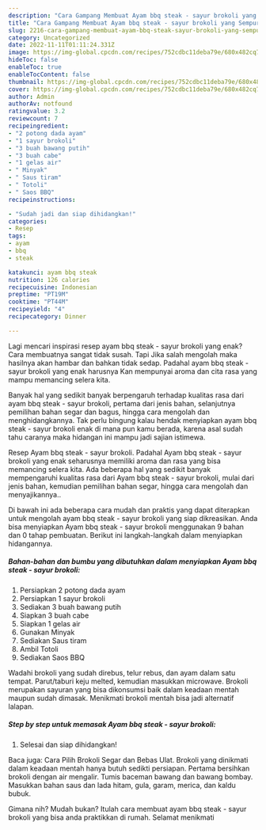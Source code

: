 ```yaml
---
description: "Cara Gampang Membuat Ayam bbq steak - sayur brokoli yang Sempurna, Buat Buka Puasa Bikin Ngiler"
title: "Cara Gampang Membuat Ayam bbq steak - sayur brokoli yang Sempurna, Buat Buka Puasa Bikin Ngiler"
slug: 2216-cara-gampang-membuat-ayam-bbq-steak-sayur-brokoli-yang-sempurna-buat-buka-puasa-bikin-ngiler
category: Uncategorized
date: 2022-11-11T01:11:24.331Z
image: https://img-global.cpcdn.com/recipes/752cdbc11deba79e/680x482cq70/ayam-bbq-steak-sayur-brokoli-foto-resep-utama.jpg
hideToc: false
enableToc: true
enableTocContent: false
thumbnail: https://img-global.cpcdn.com/recipes/752cdbc11deba79e/680x482cq70/ayam-bbq-steak-sayur-brokoli-foto-resep-utama.jpg
cover: https://img-global.cpcdn.com/recipes/752cdbc11deba79e/680x482cq70/ayam-bbq-steak-sayur-brokoli-foto-resep-utama.jpg
author: Admin
authorAv: notfound
ratingvalue: 3.2
reviewcount: 7
recipeingredient:
- "2 potong dada ayam"
- "1 sayur brokoli"
- "3 buah bawang putih"
- "3 buah cabe"
- "1 gelas air"
- " Minyak"
- " Saus tiram"
- " Totoli"
- " Saos BBQ"
recipeinstructions:

- "Sudah jadi dan siap dihidangkan!"
categories:
- Resep
tags:
- ayam
- bbq
- steak

katakunci: ayam bbq steak 
nutrition: 126 calories
recipecuisine: Indonesian
preptime: "PT19M"
cooktime: "PT44M"
recipeyield: "4"
recipecategory: Dinner

---
```



Lagi mencari inspirasi resep ayam bbq steak - sayur brokoli yang enak? Cara membuatnya sangat tidak susah. Tapi Jika salah mengolah maka hasilnya akan hambar dan bahkan tidak sedap. Padahal ayam bbq steak - sayur brokoli yang enak harusnya Kan mempunyai aroma dan cita rasa yang mampu memancing selera kita.


Banyak hal yang sedikit banyak berpengaruh terhadap kualitas rasa dari ayam bbq steak - sayur brokoli, pertama dari jenis bahan, selanjutnya pemilihan bahan segar dan bagus, hingga cara mengolah dan menghidangkannya. Tak perlu bingung kalau hendak menyiapkan ayam bbq steak - sayur brokoli enak di mana pun kamu berada, karena asal sudah tahu caranya maka hidangan ini mampu jadi sajian istimewa.

Resep Ayam bbq steak - sayur brokoli. Padahal Ayam bbq steak - sayur brokoli yang enak seharusnya memiliki aroma dan rasa yang bisa memancing selera kita. Ada beberapa hal yang sedikit banyak mempengaruhi kualitas rasa dari Ayam bbq steak - sayur brokoli, mulai dari jenis bahan, kemudian pemilihan bahan segar, hingga cara mengolah dan menyajikannya..


Di bawah ini ada beberapa cara mudah dan praktis yang dapat diterapkan untuk mengolah ayam bbq steak - sayur brokoli yang siap dikreasikan. Anda bisa menyiapkan Ayam bbq steak - sayur brokoli menggunakan 9 bahan dan 0 tahap pembuatan. Berikut ini langkah-langkah dalam menyiapkan hidangannya.

<!--inarticleads1-->

##### Bahan-bahan dan bumbu yang dibutuhkan dalam menyiapkan Ayam bbq steak - sayur brokoli:

1. Persiapkan 2 potong dada ayam
1. Persiapkan 1 sayur brokoli
1. Sediakan 3 buah bawang putih
1. Siapkan 3 buah cabe
1. Siapkan 1 gelas air
1. Gunakan  Minyak
1. Sediakan  Saus tiram
1. Ambil  Totoli
1. Sediakan  Saos BBQ


Wadahi brokoli yang sudah direbus, telur rebus, dan ayam dalam satu tempat. Parut/taburi keju melted, kemudian masukkan microwave. Brokoli merupakan sayuran yang bisa dikonsumsi baik dalam keadaan mentah maupun sudah dimasak. Menikmati brokoli mentah bisa jadi alternatif lalapan. 

<!--inarticleads2-->

##### Step by step untuk memasak Ayam bbq steak - sayur brokoli:


1. Selesai dan siap dihidangkan!

Baca juga: Cara Pilih Brokoli Segar dan Bebas Ulat. Brokoli yang dinikmati dalam keadaan mentah hanya butuh sedikti persiapan. Pertama bersihkan brokoli dengan air mengalir. Tumis baceman bawang dan bawang bombay. Masukkan bahan saus dan lada hitam, gula, garam, merica, dan kaldu bubuk. 

Gimana nih? Mudah bukan? Itulah cara membuat ayam bbq steak - sayur brokoli yang bisa anda praktikkan di rumah. Selamat menikmati
